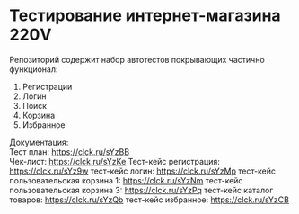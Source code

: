 # Тестирование интернет-магазина 220V


Репозиторий содержит набор автотестов покрывающих частично функционал:

1. Регистрации
2. Логин
3. Поиск
4. Корзина
5. Избранное



Документация:  
Тест план: https://clck.ru/sYzBB  
Чек-лист: https://clck.ru/sYzKe 
Тест-кейс регистрация: https://clck.ru/sYz9w
тест-кейс логин: https://clck.ru/sYzMp
тест-кейс пользовательская корзина 1: https://clck.ru/sYzNm
тест-кейс пользовательская корзина 3: https://clck.ru/sYzPq 
тест-кейс каталог товаров: https://clck.ru/sYzQb
тест-кейс избранное: https://clck.ru/sYzCB 

